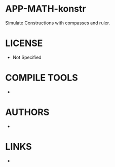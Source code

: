 APP-MATH-konstr
===============

Simulate Constructions with compasses and ruler.


LICENSE
===============
* Not Specified

COMPILE TOOLS
===============
* 

AUTHORS
===============
* 

LINKS
===============
* 
